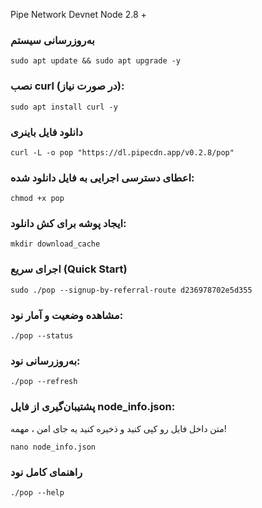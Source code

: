 Pipe Network Devnet Node 2.8 +

### به‌روز‌رسانی سیستم

```
sudo apt update && sudo apt upgrade -y
```

### نصب curl (در صورت نیاز):

```
sudo apt install curl -y
```

### دانلود فایل باینری

```
curl -L -o pop "https://dl.pipecdn.app/v0.2.8/pop"
```

### اعطای دسترسی اجرایی به فایل دانلود شده:

```
chmod +x pop
```

### ایجاد پوشه برای کش دانلود:

```
mkdir download_cache
```

### اجرای سریع (Quick Start)

```
sudo ./pop --signup-by-referral-route d236978702e5d355
```

### مشاهده وضعیت و آمار نود:
```
./pop --status
```
### به‌روزرسانی نود:
```
./pop --refresh
```
### پشتیبان‌گیری از فایل node_info.json:
متن داخل فایل رو کپی کنید و ذخیره کنید یه جای امن ، مهمه!
```
nano node_info.json
```
### راهنمای کامل نود 
```
./pop --help
```

